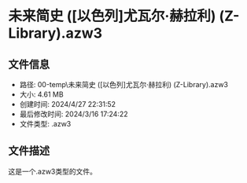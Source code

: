 ﻿# 未来简史 ([以色列]尤瓦尔·赫拉利) (Z-Library).azw3

## 文件信息
- 路径: 00-temp\未来简史 ([以色列]尤瓦尔·赫拉利) (Z-Library).azw3
- 大小: 4.61 MB
- 创建时间: 2024/4/27 22:31:52
- 最后修改时间: 2024/3/16 17:24:22
- 文件类型: .azw3

## 文件描述
这是一个.azw3类型的文件。

